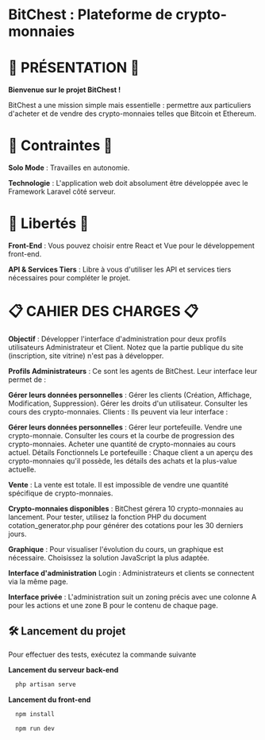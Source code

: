 # BitChest : Plateforme de crypto-monnaies

# 🌟 PRÉSENTATION 🌟
**Bienvenue sur le projet BitChest !**

BitChest a une mission simple mais essentielle : permettre aux particuliers d'acheter et de vendre des crypto-monnaies telles que Bitcoin et Ethereum.

# 💼 Contraintes 💼

**Solo Mode** : Travailles en autonomie.

**Technologie** : L'application web doit absolument être développée avec le Framework Laravel côté serveur.

 # 🎨 Libertés 🎨

**Front-End** : Vous pouvez choisir entre React et Vue pour le développement front-end.

**API & Services Tiers** : Libre à vous d'utiliser les API et services tiers nécessaires pour compléter le projet.

# 📋 CAHIER DES CHARGES 📋

**Objectif** : Développer l'interface d'administration pour deux profils utilisateurs Administrateur et Client. Notez que la partie publique du site (inscription, site vitrine) n'est pas à développer.

**Profils Administrateurs** : Ce sont les agents de BitChest. Leur interface leur permet de :

**Gérer leurs données personnelles** :
Gérer les clients (Création, Affichage, Modification, Suppression).
Gérer les droits d'un utilisateur.
Consulter les cours des crypto-monnaies.
Clients : Ils peuvent via leur interface :

**Gérer leurs données personnelles** :
Gérer leur portefeuille.
Vendre une crypto-monnaie.
Consulter les cours et la courbe de progression des crypto-monnaies.
Acheter une quantité de crypto-monnaies au cours actuel.
Détails Fonctionnels
Le portefeuille : Chaque client a un aperçu des crypto-monnaies qu'il possède, les détails des achats et la plus-value actuelle.

**Vente** : La vente est totale. Il est impossible de vendre une quantité spécifique de crypto-monnaies.

**Crypto-monnaies disponibles** : BitChest gérera 10 crypto-monnaies au lancement. Pour tester, utilisez la fonction PHP du document cotation_generator.php pour générer des cotations pour les 30 derniers jours.

**Graphique** : Pour visualiser l'évolution du cours, un graphique est nécessaire. Choisissez la solution JavaScript la plus adaptée.

**Interface d'administration**
Login : Administrateurs et clients se connectent via la même page.

**Interface privée** : L'administration suit un zoning précis avec une colonne A pour les actions et une zone B pour le contenu de chaque page.

## 🛠 Lancement du projet

Pour effectuer des tests, exécutez la commande suivante

**Lancement du serveur back-end**
```bash
  php artisan serve
```

**Lancement du front-end**
```bash
  npm install
```
```bash
  npm run dev
```



